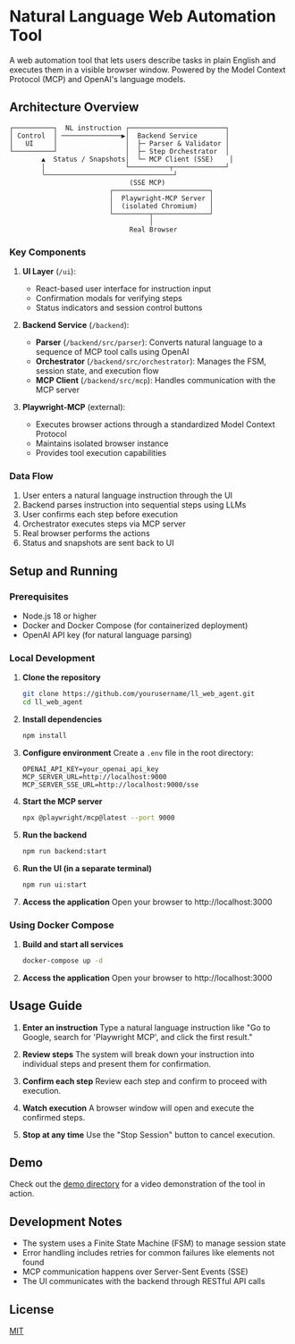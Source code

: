 # Natural Language Web Automation Tool

A web automation tool that lets users describe tasks in plain English and executes them in a visible browser window. Powered by the Model Context Protocol (MCP) and OpenAI's language models.

## Architecture Overview

```
┌──────────┐  NL instruction ┌────────────────────────┐
│ Control  │ ───────────────▶│  Backend Service       │
│   UI     │                 │  ├─ Parser & Validator │
└──────────┘                 │  ├─ Step Orchestrator  │
        ▲  Status / Snapshots│  └─ MCP Client (SSE)    │
        │                    └──────────┬─────────────┘
        ╰────────────────────────────────┘
                              (SSE MCP)
                         ┌────────────────────────┐
                         │  Playwright‑MCP Server │
                         │  (isolated Chromium)   │
                         └─────────┬──────────────┘
                                   │
                              Real Browser
```

### Key Components

1. **UI Layer** (`/ui`): 
   - React-based user interface for instruction input
   - Confirmation modals for verifying steps
   - Status indicators and session control buttons

2. **Backend Service** (`/backend`):
   - **Parser** (`/backend/src/parser`): Converts natural language to a sequence of MCP tool calls using OpenAI
   - **Orchestrator** (`/backend/src/orchestrator`): Manages the FSM, session state, and execution flow
   - **MCP Client** (`/backend/src/mcp`): Handles communication with the MCP server

3. **Playwright-MCP** (external): 
   - Executes browser actions through a standardized Model Context Protocol
   - Maintains isolated browser instance
   - Provides tool execution capabilities

### Data Flow

1. User enters a natural language instruction through the UI
2. Backend parses instruction into sequential steps using LLMs
3. User confirms each step before execution
4. Orchestrator executes steps via MCP server
5. Real browser performs the actions
6. Status and snapshots are sent back to UI

## Setup and Running

### Prerequisites

- Node.js 18 or higher
- Docker and Docker Compose (for containerized deployment)
- OpenAI API key (for natural language parsing)

### Local Development

1. **Clone the repository**
   ```bash
   git clone https://github.com/yourusername/ll_web_agent.git
   cd ll_web_agent
   ```

2. **Install dependencies**
   ```bash
   npm install
   ```

3. **Configure environment**
   Create a `.env` file in the root directory:
   ```
   OPENAI_API_KEY=your_openai_api_key
   MCP_SERVER_URL=http://localhost:9000
   MCP_SERVER_SSE_URL=http://localhost:9000/sse
   ```

4. **Start the MCP server**
   ```bash
   npx @playwright/mcp@latest --port 9000
   ```

5. **Run the backend**
   ```bash
   npm run backend:start
   ```

6. **Run the UI (in a separate terminal)**
   ```bash
   npm run ui:start
   ```

7. **Access the application**
   Open your browser to http://localhost:3000

### Using Docker Compose

1. **Build and start all services**
   ```bash
   docker-compose up -d
   ```

2. **Access the application**
   Open your browser to http://localhost:3000

## Usage Guide

1. **Enter an instruction**
   Type a natural language instruction like "Go to Google, search for 'Playwright MCP', and click the first result."

2. **Review steps**
   The system will break down your instruction into individual steps and present them for confirmation.

3. **Confirm each step**
   Review each step and confirm to proceed with execution.

4. **Watch execution**
   A browser window will open and execute the confirmed steps.

5. **Stop at any time**
   Use the "Stop Session" button to cancel execution.

## Demo

Check out the [demo directory](./demo) for a video demonstration of the tool in action.

## Development Notes

- The system uses a Finite State Machine (FSM) to manage session state
- Error handling includes retries for common failures like elements not found
- MCP communication happens over Server-Sent Events (SSE)
- The UI communicates with the backend through RESTful API calls

## License

[MIT](LICENSE) 